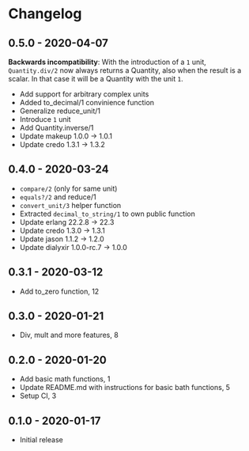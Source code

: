 # Changelog


## 0.5.0 - 2020-04-07

**Backwards incompatibility**: With the introduction of a `1` unit, `Quantity.div/2` now always returns a Quantity,
also when the result is a scalar. In that case it will be a Quantity with the unit `1`.

* Add support for arbitrary complex units
* Added to_decimal/1 convinience function
* Generalize reduce_unit/1
* Introduce `1` unit
* Add Quantity.inverse/1
* Update makeup 1.0.0 -> 1.0.1
* Update credo 1.3.1 -> 1.3.2

## 0.4.0 - 2020-03-24

* `compare/2` (only for same unit)
* `equals?/2` and reduce/1
* `convert_unit/3` helper function
* Extracted `decimal_to_string/1` to own public function
* Update erlang 22.2.8 -> 22.3
* Update credo 1.3.0 -> 1.3.1
* Update jason 1.1.2 -> 1.2.0
* Update dialyxir 1.0.0-rc.7 -> 1.0.0

## 0.3.1 - 2020-03-12

* Add to_zero function, 12

## 0.3.0 - 2020-01-21

* Div, mult and more features, 8

## 0.2.0 - 2020-01-20

* Add basic math functions, 1
* Update README.md with instructions for basic bath functions, 5
* Setup CI, 3

## 0.1.0 - 2020-01-17

* Initial release
